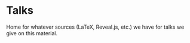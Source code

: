 # Talks

Home for whatever sources (LaTeX, Reveal.js, etc.) we have for talks we give on this material.